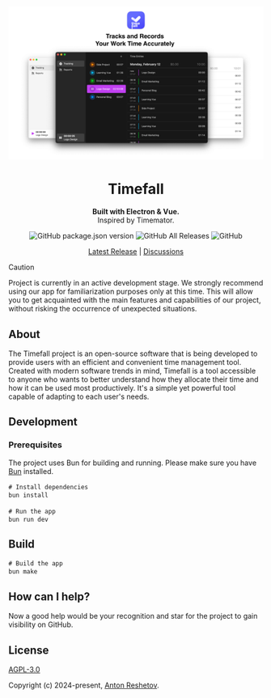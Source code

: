 <p align="center">
  <img src="./preview.png">
</p>

<h1 align="center">Timefall</h1>

<p align="center">
  <strong>Built with Electron & Vue.</strong>
  <br>
  Inspired by Timemator.
</p>

<p align="center">
  <img alt="GitHub package.json version" src="https://img.shields.io/github/package-json/v/antonreshetov/timefall">
  <img alt="GitHub All Releases" src="https://img.shields.io/github/downloads/antonreshetov/timefall/total">
  <img alt="GitHub" src="https://img.shields.io/github/license/antonreshetov/timefall">
</p>

<p align="center">
  <a href="https://github.com/antonreshetov/timefall/releases">Latest Release</a> |
  <a href="https://github.com/antonreshetov/timefall/discussions">Discussions</a>
</p>

> [!CAUTION]
> Project is currently in an active development stage.
> We strongly recommend using our app for familiarization purposes only at this time. This will allow you to get acquainted with the main features and capabilities of our project, without risking the occurrence of unexpected situations.

## About

The Timefall project is an open-source software that is being developed to provide users with an efficient and convenient time management tool. Created with modern software trends in mind, Timefall is a tool accessible to anyone who wants to better understand how they allocate their time and how it can be used most productively. It's a simple yet powerful tool capable of adapting to each user's needs.

## Development

### Prerequisites

The project uses Bun for building and running. Please make sure you have [Bun](https://bun.sh/) installed.

```
# Install dependencies
bun install

# Run the app
bun run dev
```

## Build



```
# Build the app
bun make
```


## How can I help?

Now a good help would be your recognition and star for the project to gain visibility on GitHub.

## License

[AGPL-3.0](https://github.com/antonreshetov/timefall/blob/master/LICENSE)

Copyright (c) 2024-present, [Anton Reshetov](https://github.com/antonreshetov).
